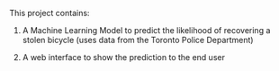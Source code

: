 This project contains:

1. A Machine Learning Model to predict the likelihood of recovering a stolen bicycle (uses data from the Toronto Police Department)

2. A web interface to show the prediction to the end user

